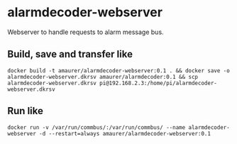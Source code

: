 # alarmdecoder-webserver
Webserver to handle requests to alarm message bus.


## Build, save and transfer like
`docker build -t amaurer/alarmdecoder-webserver:0.1 . && docker save -o alarmdecoder-webserver.dkrsv amaurer/alarmdecoder:0.1 && scp alarmdecoder-webserver.dkrsv pi@192.168.2.3:/home/pi/alarmdecoder-webserver.dkrsv`

## Run like
`docker run -v /var/run/commbus/:/var/run/commbus/ --name alarmdecoder-webserver -d --restart=always amaurer/alarmdecoder-webserver:0.1`